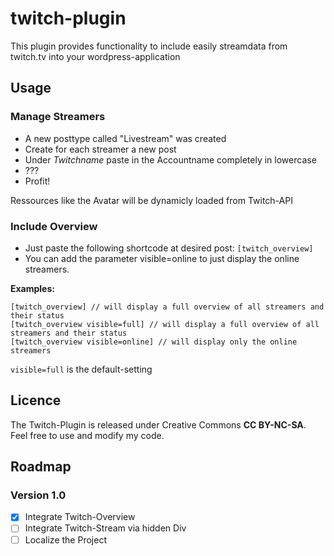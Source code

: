 # twitch-plugin
This plugin provides functionality to include easily streamdata from twitch.tv into your wordpress-application 

## Usage
### Manage Streamers
- A new posttype called "Livestream" was created
- Create for each streamer a new post
- Under *Twitchname* paste in the Accountname completely in lowercase
- ???
- Profit!

Ressources like the Avatar will be dynamicly loaded from Twitch-API

### Include Overview
- Just paste the following shortcode at desired post: `[twitch_overview]`
- You can add the parameter visible=online to just display the online streamers.

**Examples:**
```
[twitch_overview] // will display a full overview of all streamers and their status
[twitch_overview visible=full] // will display a full overview of all streamers and their status
[twitch_overview visible=online] // will display only the online streamers
```
`visible=full` is the default-setting

## Licence
The Twitch-Plugin is released under Creative Commons **CC BY-NC-SA**.
Feel free to use and modify my code.

## Roadmap
### Version 1.0
- [x] Integrate Twitch-Overview 
- [ ] Integrate Twitch-Stream via hidden Div
- [ ] Localize the Project